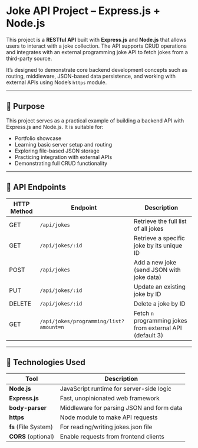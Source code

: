 # Joke API Project – Express.js + Node.js

This project is a **RESTful API** built with **Express.js** and **Node.js** that allows users to interact with a joke collection. The API supports CRUD operations and integrates with an external programming joke API to fetch jokes from a third-party source.

It’s designed to demonstrate core backend development concepts such as routing, middleware, JSON-based data persistence, and working with external APIs using Node’s `https` module.

---

## 📌 Purpose

This project serves as a practical example of building a backend API with Express.js and Node.js. It is suitable for:

- Portfolio showcase
- Learning basic server setup and routing
- Exploring file-based JSON storage
- Practicing integration with external APIs
- Demonstrating full CRUD functionality

---

## 🚀 API Endpoints

| HTTP Method | Endpoint                | Description                                |
|-------------|-------------------------|--------------------------------------------|
| GET         | `/api/jokes`            | Retrieve the full list of all jokes        |
| GET         | `/api/jokes/:id`        | Retrieve a specific joke by its unique ID  |
| POST        | `/api/jokes`            | Add a new joke (send JSON with joke data) |
| PUT         | `/api/jokes/:id`        | Update an existing joke by ID               |
| DELETE      | `/api/jokes/:id`        | Delete a joke by ID                         |
| GET         | `/api/jokes/programming/list?amount=n` | Fetch `n` programming jokes from external API (default 3) |


---

## 🧠 Technologies Used

| Tool            | Description                                 |
|------------------|---------------------------------------------|
| **Node.js**       | JavaScript runtime for server-side logic     |
| **Express.js**    | Fast, unopinionated web framework            |
| **body-parser**   | Middleware for parsing JSON and form data    |
| **https**         | Node module to make API requests             |
| **fs** (File System) | For reading/writing jokes.json file      |
| **CORS** (optional) | Enable requests from frontend clients      |

